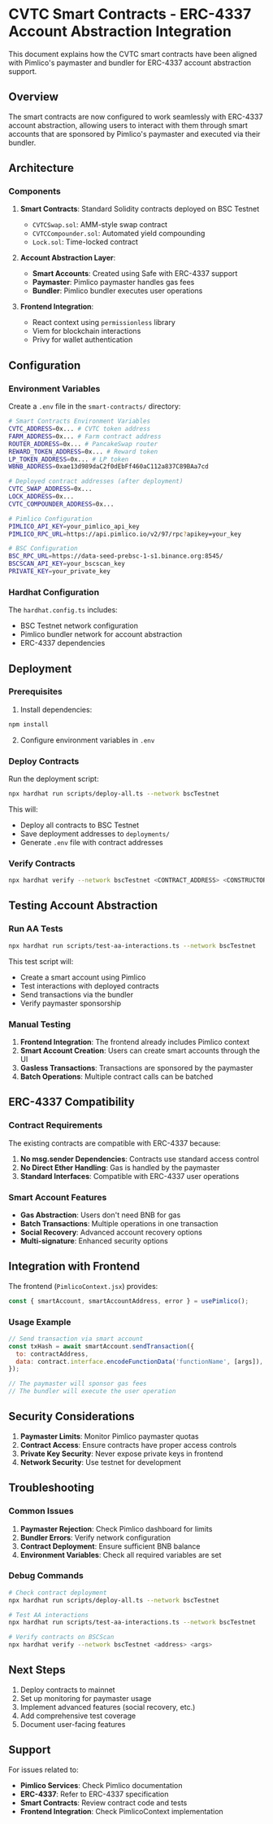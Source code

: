 # CVTC Smart Contracts - ERC-4337 Account Abstraction Integration

This document explains how the CVTC smart contracts have been aligned with Pimlico's paymaster and bundler for ERC-4337 account abstraction support.

## Overview

The smart contracts are now configured to work seamlessly with ERC-4337 account abstraction, allowing users to interact with them through smart accounts that are sponsored by Pimlico's paymaster and executed via their bundler.

## Architecture

### Components

1. **Smart Contracts**: Standard Solidity contracts deployed on BSC Testnet
   - `CVTCSwap.sol`: AMM-style swap contract
   - `CVTCCompounder.sol`: Automated yield compounding
   - `Lock.sol`: Time-locked contract

2. **Account Abstraction Layer**:
   - **Smart Accounts**: Created using Safe with ERC-4337 support
   - **Paymaster**: Pimlico paymaster handles gas fees
   - **Bundler**: Pimlico bundler executes user operations

3. **Frontend Integration**:
   - React context using `permissionless` library
   - Viem for blockchain interactions
   - Privy for wallet authentication

## Configuration

### Environment Variables

Create a `.env` file in the `smart-contracts/` directory:

```bash
# Smart Contracts Environment Variables
CVTC_ADDRESS=0x... # CVTC token address
FARM_ADDRESS=0x... # Farm contract address
ROUTER_ADDRESS=0x... # PancakeSwap router
REWARD_TOKEN_ADDRESS=0x... # Reward token
LP_TOKEN_ADDRESS=0x... # LP token
WBNB_ADDRESS=0xae13d989daC2f0dEbFf460aC112a837C89BAa7cd

# Deployed contract addresses (after deployment)
CVTC_SWAP_ADDRESS=0x...
LOCK_ADDRESS=0x...
CVTC_COMPOUNDER_ADDRESS=0x...

# Pimlico Configuration
PIMLICO_API_KEY=your_pimlico_api_key
PIMLICO_RPC_URL=https://api.pimlico.io/v2/97/rpc?apikey=your_key

# BSC Configuration
BSC_RPC_URL=https://data-seed-prebsc-1-s1.binance.org:8545/
BSCSCAN_API_KEY=your_bscscan_key
PRIVATE_KEY=your_private_key
```

### Hardhat Configuration

The `hardhat.config.ts` includes:
- BSC Testnet network configuration
- Pimlico bundler network for account abstraction
- ERC-4337 dependencies

## Deployment

### Prerequisites

1. Install dependencies:
```bash
npm install
```

2. Configure environment variables in `.env`

### Deploy Contracts

Run the deployment script:

```bash
npx hardhat run scripts/deploy-all.ts --network bscTestnet
```

This will:
- Deploy all contracts to BSC Testnet
- Save deployment addresses to `deployments/`
- Generate `.env` file with contract addresses

### Verify Contracts

```bash
npx hardhat verify --network bscTestnet <CONTRACT_ADDRESS> <CONSTRUCTOR_ARGS>
```

## Testing Account Abstraction

### Run AA Tests

```bash
npx hardhat run scripts/test-aa-interactions.ts --network bscTestnet
```

This test script will:
- Create a smart account using Pimlico
- Test interactions with deployed contracts
- Send transactions via the bundler
- Verify paymaster sponsorship

### Manual Testing

1. **Frontend Integration**: The frontend already includes Pimlico context
2. **Smart Account Creation**: Users can create smart accounts through the UI
3. **Gasless Transactions**: Transactions are sponsored by the paymaster
4. **Batch Operations**: Multiple contract calls can be batched

## ERC-4337 Compatibility

### Contract Requirements

The existing contracts are compatible with ERC-4337 because:

1. **No msg.sender Dependencies**: Contracts use standard access control
2. **No Direct Ether Handling**: Gas is handled by the paymaster
3. **Standard Interfaces**: Compatible with ERC-4337 user operations

### Smart Account Features

- **Gas Abstraction**: Users don't need BNB for gas
- **Batch Transactions**: Multiple operations in one transaction
- **Social Recovery**: Advanced account recovery options
- **Multi-signature**: Enhanced security options

## Integration with Frontend

The frontend (`PimlicoContext.jsx`) provides:

```javascript
const { smartAccount, smartAccountAddress, error } = usePimlico();
```

### Usage Example

```javascript
// Send transaction via smart account
const txHash = await smartAccount.sendTransaction({
  to: contractAddress,
  data: contract.interface.encodeFunctionData('functionName', [args]),
});

// The paymaster will sponsor gas fees
// The bundler will execute the user operation
```

## Security Considerations

1. **Paymaster Limits**: Monitor Pimlico paymaster quotas
2. **Contract Access**: Ensure contracts have proper access controls
3. **Private Key Security**: Never expose private keys in frontend
4. **Network Security**: Use testnet for development

## Troubleshooting

### Common Issues

1. **Paymaster Rejection**: Check Pimlico dashboard for limits
2. **Bundler Errors**: Verify network configuration
3. **Contract Deployment**: Ensure sufficient BNB balance
4. **Environment Variables**: Check all required variables are set

### Debug Commands

```bash
# Check contract deployment
npx hardhat run scripts/deploy-all.ts --network bscTestnet

# Test AA interactions
npx hardhat run scripts/test-aa-interactions.ts --network bscTestnet

# Verify contracts on BSCScan
npx hardhat verify --network bscTestnet <address> <args>
```

## Next Steps

1. Deploy contracts to mainnet
2. Set up monitoring for paymaster usage
3. Implement advanced features (social recovery, etc.)
4. Add comprehensive test coverage
5. Document user-facing features

## Support

For issues related to:
- **Pimlico Services**: Check Pimlico documentation
- **ERC-4337**: Refer to ERC-4337 specification
- **Smart Contracts**: Review contract code and tests
- **Frontend Integration**: Check PimlicoContext implementation